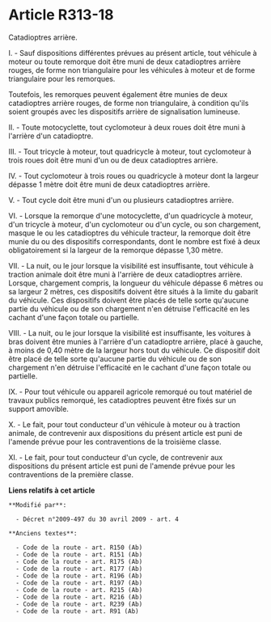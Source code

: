 # Article R313-18

Catadioptres arrière.

I. - Sauf dispositions différentes prévues au présent article, tout véhicule à moteur ou toute remorque doit être muni de
deux catadioptres arrière rouges, de forme non triangulaire pour les véhicules à moteur et de forme triangulaire pour les
remorques.

Toutefois, les remorques peuvent également être munies de deux catadioptres arrière rouges, de forme non triangulaire, à
condition qu'ils soient groupés avec les dispositifs arrière de signalisation lumineuse. 

II. - Toute motocyclette, tout cyclomoteur à deux roues doit être muni à l'arrière d'un catadioptre.

III. - Tout tricycle à moteur, tout quadricycle à moteur, tout cyclomoteur à trois roues doit être muni d'un ou de deux
catadioptres arrière.

IV. - Tout cyclomoteur à trois roues ou quadricycle à moteur dont la largeur dépasse 1 mètre doit être muni de deux
catadioptres arrière.

V. - Tout cycle doit être muni d'un ou plusieurs catadioptres arrière.

VI. - Lorsque la remorque d'une motocyclette, d'un quadricycle à moteur, d'un tricycle à moteur, d'un cyclomoteur ou d'un
cycle, ou son chargement, masque le ou les catadioptres du véhicule tracteur, la remorque doit être munie du ou des
dispositifs correspondants, dont le nombre est fixé à deux obligatoirement si la largeur de la remorque dépasse 1,30 mètre.

VII. - La nuit, ou le jour lorsque la visibilité est insuffisante, tout véhicule à traction animale doit être muni à
l'arrière de deux catadioptres arrière. Lorsque, chargement compris, la longueur du véhicule dépasse 6 mètres ou sa largeur 2
mètres, ces dispositifs doivent être situés à la limite du gabarit du véhicule. Ces dispositifs doivent être placés de telle
sorte qu'aucune partie du véhicule ou de son chargement n'en détruise l'efficacité en les cachant d'une façon totale ou
partielle.

VIII. - La nuit, ou le jour lorsque la visibilité est insuffisante, les voitures à bras doivent être munies à l'arrière d'un
catadioptre arrière, placé à gauche, à moins de 0,40 mètre de la largeur hors tout du véhicule. Ce dispositif doit être placé
de telle sorte qu'aucune partie du véhicule ou de son chargement n'en détruise l'efficacité en le cachant d'une façon totale
ou partielle.

IX. - Pour tout véhicule ou appareil agricole remorqué ou tout matériel de travaux publics remorqué, les catadioptres peuvent
être fixés sur un support amovible.

X. - Le fait, pour tout conducteur d'un véhicule à moteur ou à traction animale, de contrevenir aux dispositions du présent
article est puni de l'amende prévue pour les contraventions de la troisième classe.

XI. - Le fait, pour tout conducteur d'un cycle, de contrevenir aux dispositions du présent article est puni de l'amende
prévue pour les contraventions de la première classe.

**Liens relatifs à cet article**

	**Modifié par**:

	  - Décret n°2009-497 du 30 avril 2009 - art. 4

	**Anciens textes**:

	  - Code de la route - art. R150 (Ab)
	  - Code de la route - art. R151 (Ab)
	  - Code de la route - art. R175 (Ab)
	  - Code de la route - art. R177 (Ab)
	  - Code de la route - art. R196 (Ab)
	  - Code de la route - art. R197 (Ab)
	  - Code de la route - art. R215 (Ab)
	  - Code de la route - art. R216 (Ab)
	  - Code de la route - art. R239 (Ab)
	  - Code de la route - art. R91 (Ab)
